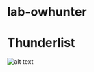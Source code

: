 # lab-owhunter
# Thunderlist
![alt text](http://home/nurgissa/Desktop/Thunderlist-screen/Screenshot_20180327-092352.png)
